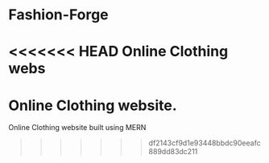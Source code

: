 # Fashion-Forge
<<<<<<< HEAD
Online Clothing webs
=======

Online Clothing website.
=======
Online Clothing website built using MERN


>>>>>>> df2143cf9d1e93448bbdc90eeafc889dd83dc211
